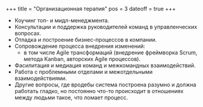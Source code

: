 +++
title = "Организационная терапия"
pos = 3
dateoff = true
+++

- Коучинг топ- и мидл-менеджмента.
- Консультации и поддержка руководителей команд в управленческих вопросах.
- Отладка и построение бизнес-процессов в компании.
- Сопровождение процесса внедрения изменений:
  - в том числе Agile трансформаций (внедрение фреймворка Scrum, метода Kanban, авторских Agile процессов).
- Фасилитация и медиация команд и межкомандных взаимодействий.
- Работа с проблемными отделами и межотдельными взаимодействиями.
- Другие вопросы, где вродебы система построена разумно и должна работать гладко, но постоянно что-то происходит в отношениях между людьми такое, что ломает процесс.